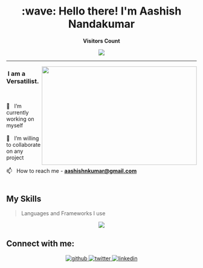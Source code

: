 <h1 align="center" id="macropower-title">:wave: Hello there! I'm Aashish Nandakumar</h1>
<p align="center"><b>Visitors Count  </b></p> 
<p align="center"><img align="center" src="https://profile-counter.glitch.me/{aashishnandakumar}/count.svg" /></p> 


---
<img align="right" src="https://media0.giphy.com/media/SWoSkN6DxTszqIKEqv/giphy.gif?cid=ecf05e47ooc2gb1fdf4nl8ak6xfb3ul8pjmiqrbko6qoaopm&ep=v1_gifs_related&rid=giphy.gif&ct=g" width="410" height="260" /> 

<h3 align="left">&nbsp;I am a Versatilist.</h3>
<br/>

🔭 &nbsp; I’m currently working on myself<br/><br/>
👯 &nbsp; I’m willing to collaborate on any project<br/><br/>
📫 &nbsp; How to reach me - **aashishnkumar@gmail.com** <br/><br/>
<!-- 📄 &nbsp; Know about my experiences - **[Resume]** <br/><br/> -->

<h2 align="left" id="macropower-tech">My Skills</h2>

> Languages and Frameworks I use
<p align="center">
  <a href="https://skillicons.dev">
    <img src="https://skillicons.dev/icons?i=aws,bootstrap,c,cpp,css,figma,git,html,idea,java,js,latex,linux,nextjs,nodejs,py,react,solidity,vercel,vscode," />
  </a>
</p>


<h2 align="left">Connect with me:</h2>
<div align="center">
<a href="https://github.com/aashishnandakumar" target="_blank">
<img src=https://img.shields.io/badge/github-%2324292e.svg?&style=for-the-badge&logo=github&logoColor=white alt=github style="margin-bottom: 5px;" />
</a>
<a href="https://twitter.com/AashishNandaK" target="_blank">
<img src=https://img.shields.io/badge/twitter-%2300acee.svg?&style=for-the-badge&logo=twitter&logoColor=white alt=twitter style="margin-bottom: 5px;" />
</a>
<a href="https://linkedin.com/in/aashish-nandakumar-932972228" target="_blank">
<img src=https://img.shields.io/badge/linkedin-%231E77B5.svg?&style=for-the-badge&logo=linkedin&logoColor=white alt=linkedin style="margin-bottom: 5px;" />
</a>  
</div>  




<!--
<h2 align="left" id="macropower-tech">My Projects</h2>

> Coming Soon...

<br/><br/>
-->

<!--
 <h2 align="left" id="macropower-tech">My projects</h2>

> All my projects I have worked on.

- 📂 &nbsp;Govt-Dao - **[GOVT-DAO]**
- 📂 &nbsp;Decentralized Autonomous organisations - **[DAO]**
- 📂 &nbsp;Initial Coin Offering - **[ICO]**
- 📂 &nbsp;NFT-Collection dApp - **[NFT-dApp]**
- 📂 &nbsp;Whitelist dApp - **[W-dApp]**
- 📂 &nbsp;Finance Manager - **[FM]**
- 📂 &nbsp;Personal crypto token deployed on Solana Mainnet - **[NOIRE]**
- 📂 &nbsp;Weather application - **[Weather]**
- 📂 &nbsp;Browser extension - **[GPT-Mail]** 
-->



<!-- <h2 align="left" id="macropower-tech">My Certifications</h2>

> All my certificates.
<!-- <img align="center" src="https://media2.giphy.com/media/iHD88spVFkL7mZakwa/giphy.gif?cid=ecf05e47w3vdpnl1haf3bqkcarppu2040l5wu73j7auqjuzl&rid=giphy.gif&ct=g" /> -->
<!-- <h2>Certificates</h2> -->
<!-- <ul>
  <li> :dart:	<a href="https://udemy-certificate.s3.amazonaws.com/image/UC-0a970422-9ed7-4b51-80f2-ace125200d73.jpg?v=1681112993000">Mastering Data structures and Algorithms using C and C++</a></li>
  <li> :dart:	<a href="https://udemy-certificate.s3.amazonaws.com/image/UC-fa9d26cf-2e5a-49d1-b348-45f497283fe2.jpg?v=1664608190000">Complete Web and mobile designer</a></li>
  <li> :dart:	<a href="https://infyspringboard.onwingspan.com/public-assets/infosysheadstart/cert/lex_29959473947367270000_shared/1-2eeaac0a-3465-4779-92ab-c87764d18774.pdf">Java Programming Fundamentals</a></li>
</ul> -->
 
<!--

<h2 align="left">Github stats</h2>

> My Github report

<p align="center" width="900"> <a href="https://github.com/ryo-ma/github-profile-trophy"><img src="https://github-profile-trophy.vercel.app/?username=aashishnandakumar&column=8&theme=radical&no-frame=true" alt="aashishnandakumar" /></a> </p>



<p align="center" display="inline"><img align="center" src="https://github-readme-stats.vercel.app/api?username=aashishnandakumar&show_icons=true&locale=en&theme=radical&hide_border=true" alt="aashishnandakumar" width="500px" display="inline"/></p>
<p align="center" display="inline"><img align="center" src="https://github-readme-streak-stats.herokuapp.com/?user=aashishnandakumar&theme=radical&hide_border=true" alt="aashishnandakumar" width="500px"/></p>




<h2 align="left">Connect with me:</h2>
<div align="center">
<a href="https://github.com/aashishnandakumar" target="_blank">
<img src=https://img.shields.io/badge/github-%2324292e.svg?&style=for-the-badge&logo=github&logoColor=white alt=github style="margin-bottom: 5px;" />
</a>
<a href="https://twitter.com/AashishNandaK" target="_blank">
<img src=https://img.shields.io/badge/twitter-%2300acee.svg?&style=for-the-badge&logo=twitter&logoColor=white alt=twitter style="margin-bottom: 5px;" />
</a>
<a href="https://linkedin.com/in/aashish-nandakumar-932972228" target="_blank">
<img src=https://img.shields.io/badge/linkedin-%231E77B5.svg?&style=for-the-badge&logo=linkedin&logoColor=white alt=linkedin style="margin-bottom: 5px;" />
</a>  
</div>  

[RNSIT]: https://www.rnsit.ac.in "RNSIT Home"
[issues page]: https://github.com/MacroPower/MacroPower/issues "MacroPower/issues"
[linkedin]: https://www.linkedin.com/in/aashish-nandakumar-932972228/ "Aashish Nandakumar"
[Github]: https://github.com/AashishNandakumar/AashishNandakumar "Aashish Nandakumar"
[NOIRE]: https://explorer.solana.com/address/nMAzUvvFP3eUW9CAx9VSzLogYWznNSTZdWmn2855UJZ "NOIRE token"
[Weather]: https://github.com/AashishNandakumar/Weather "Weather application"
[GPT-Mail]: https://github.com/AashishNandakumar/ChatGPT-Gmail "Browser extension"
[FM]: https://github.com/AashishNandakumar/Finance-Manager "Finance Manager"
[NFT-dApp]: https://github.com/AashishNandakumar/NFT-Collection "NFT-Dapp"
[W-dApp]: https://github.com/AashishNandakumar/Whitelist-Dapp "Whitelist-Dapp"
[DAO]: https://github.com/AashishNandakumar/DAO "DAO"
[ICO]: https://github.com/AashishNandakumar/ICO-Dapp "ICO"
[GOVT-DAO]: https://github.com/AashishNandakumar/Govt-DAO "GOVT-DAO"
[Resume]: https://github.com/AashishNandakumar/Resume/tree/main

-->
